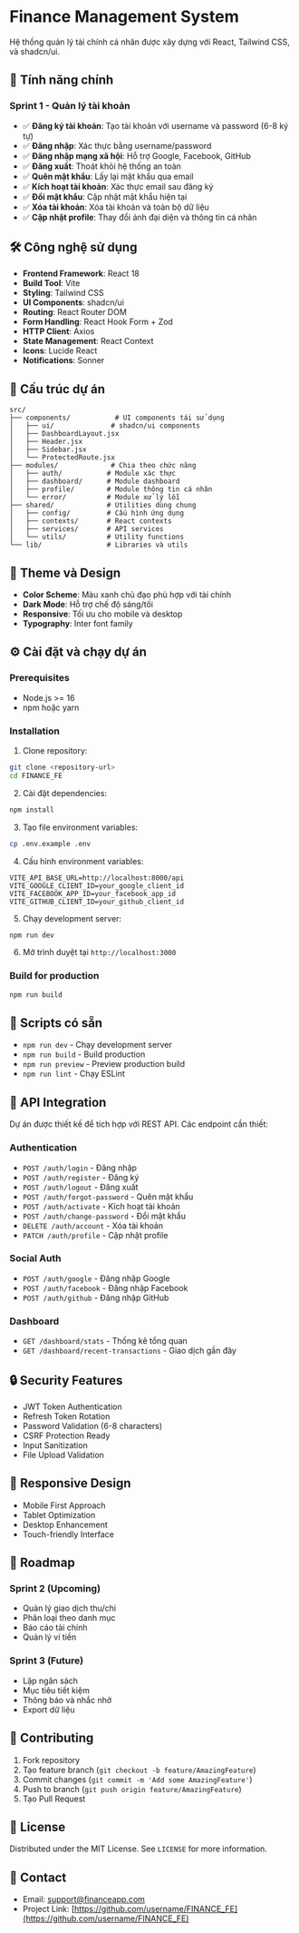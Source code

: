 # Finance Management System

Hệ thống quản lý tài chính cá nhân được xây dựng với React, Tailwind CSS, và shadcn/ui.

## 🚀 Tính năng chính

### Sprint 1 - Quản lý tài khoản

- ✅ **Đăng ký tài khoản**: Tạo tài khoản với username và password (6-8 ký tự)
- ✅ **Đăng nhập**: Xác thực bằng username/password
- ✅ **Đăng nhập mạng xã hội**: Hỗ trợ Google, Facebook, GitHub
- ✅ **Đăng xuất**: Thoát khỏi hệ thống an toàn
- ✅ **Quên mật khẩu**: Lấy lại mật khẩu qua email
- ✅ **Kích hoạt tài khoản**: Xác thực email sau đăng ký
- ✅ **Đổi mật khẩu**: Cập nhật mật khẩu hiện tại
- ✅ **Xóa tài khoản**: Xóa tài khoản và toàn bộ dữ liệu
- ✅ **Cập nhật profile**: Thay đổi ảnh đại diện và thông tin cá nhân

## 🛠️ Công nghệ sử dụng

- **Frontend Framework**: React 18
- **Build Tool**: Vite
- **Styling**: Tailwind CSS
- **UI Components**: shadcn/ui
- **Routing**: React Router DOM
- **Form Handling**: React Hook Form + Zod
- **HTTP Client**: Axios
- **State Management**: React Context
- **Icons**: Lucide React
- **Notifications**: Sonner

## 📁 Cấu trúc dự án

```
src/
├── components/           # UI components tái sử dụng
│   ├── ui/              # shadcn/ui components
│   ├── DashboardLayout.jsx
│   ├── Header.jsx
│   ├── Sidebar.jsx
│   └── ProtectedRoute.jsx
├── modules/             # Chia theo chức năng
│   ├── auth/           # Module xác thực
│   ├── dashboard/      # Module dashboard
│   ├── profile/        # Module thông tin cá nhân
│   └── error/          # Module xử lý lỗi
├── shared/             # Utilities dùng chung
│   ├── config/         # Cấu hình ứng dụng
│   ├── contexts/       # React contexts
│   ├── services/       # API services
│   └── utils/          # Utility functions
└── lib/                # Libraries và utils
```

## 🎨 Theme và Design

- **Color Scheme**: Màu xanh chủ đạo phù hợp với tài chính
- **Dark Mode**: Hỗ trợ chế độ sáng/tối
- **Responsive**: Tối ưu cho mobile và desktop
- **Typography**: Inter font family

## ⚙️ Cài đặt và chạy dự án

### Prerequisites

- Node.js >= 16
- npm hoặc yarn

### Installation

1. Clone repository:

```bash
git clone <repository-url>
cd FINANCE_FE
```

2. Cài đặt dependencies:

```bash
npm install
```

3. Tạo file environment variables:

```bash
cp .env.example .env
```

4. Cấu hình environment variables:

```env
VITE_API_BASE_URL=http://localhost:8000/api
VITE_GOOGLE_CLIENT_ID=your_google_client_id
VITE_FACEBOOK_APP_ID=your_facebook_app_id
VITE_GITHUB_CLIENT_ID=your_github_client_id
```

5. Chạy development server:

```bash
npm run dev
```

6. Mở trình duyệt tại `http://localhost:3000`

### Build for production

```bash
npm run build
```

## 🔧 Scripts có sẵn

- `npm run dev` - Chạy development server
- `npm run build` - Build production
- `npm run preview` - Preview production build
- `npm run lint` - Chạy ESLint

## 📝 API Integration

Dự án được thiết kế để tích hợp với REST API. Các endpoint cần thiết:

### Authentication

- `POST /auth/login` - Đăng nhập
- `POST /auth/register` - Đăng ký
- `POST /auth/logout` - Đăng xuất
- `POST /auth/forgot-password` - Quên mật khẩu
- `POST /auth/activate` - Kích hoạt tài khoản
- `POST /auth/change-password` - Đổi mật khẩu
- `DELETE /auth/account` - Xóa tài khoản
- `PATCH /auth/profile` - Cập nhật profile

### Social Auth

- `POST /auth/google` - Đăng nhập Google
- `POST /auth/facebook` - Đăng nhập Facebook
- `POST /auth/github` - Đăng nhập GitHub

### Dashboard

- `GET /dashboard/stats` - Thống kê tổng quan
- `GET /dashboard/recent-transactions` - Giao dịch gần đây

## 🔒 Security Features

- JWT Token Authentication
- Refresh Token Rotation
- Password Validation (6-8 characters)
- CSRF Protection Ready
- Input Sanitization
- File Upload Validation

## 📱 Responsive Design

- Mobile First Approach
- Tablet Optimization
- Desktop Enhancement
- Touch-friendly Interface

## 🎯 Roadmap

### Sprint 2 (Upcoming)

- Quản lý giao dịch thu/chi
- Phân loại theo danh mục
- Báo cáo tài chính
- Quản lý ví tiền

### Sprint 3 (Future)

- Lập ngân sách
- Mục tiêu tiết kiệm
- Thông báo và nhắc nhở
- Export dữ liệu

## 🤝 Contributing

1. Fork repository
2. Tạo feature branch (`git checkout -b feature/AmazingFeature`)
3. Commit changes (`git commit -m 'Add some AmazingFeature'`)
4. Push to branch (`git push origin feature/AmazingFeature`)
5. Tạo Pull Request

## 📄 License

Distributed under the MIT License. See `LICENSE` for more information.

## 📧 Contact

- Email: support@financeapp.com
- Project Link: [https://github.com/username/FINANCE_FE](https://github.com/username/FINANCE_FE)
